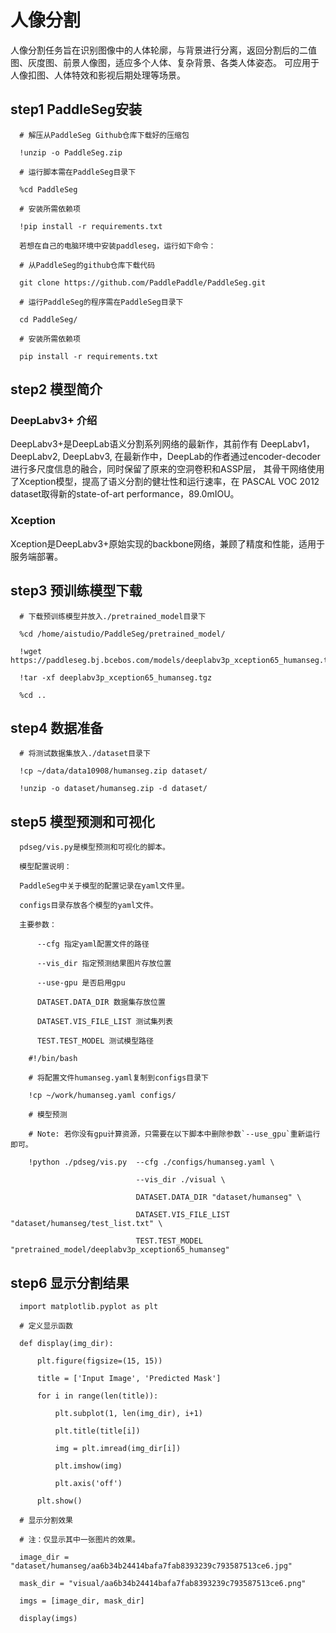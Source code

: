 # 人像分割

人像分割任务旨在识别图像中的人体轮廓，与背景进行分离，返回分割后的二值图、灰度图、前景人像图，适应多个人体、复杂背景、各类人体姿态。
可应用于人像扣图、人体特效和影视后期处理等场景。

## step1 PaddleSeg安装

      # 解压从PaddleSeg Github仓库下载好的压缩包
      
      !unzip -o PaddleSeg.zip
      
      # 运行脚本需在PaddleSeg目录下
      
      %cd PaddleSeg
      
      # 安装所需依赖项
      
      !pip install -r requirements.txt
      
      若想在自己的电脑环境中安装paddleseg，运行如下命令：
      
      # 从PaddleSeg的github仓库下载代码
      
      git clone https://github.com/PaddlePaddle/PaddleSeg.git

      # 运行PaddleSeg的程序需在PaddleSeg目录下
      
      cd PaddleSeg/

      # 安装所需依赖项
      
      pip install -r requirements.txt
      
## step2 模型简介

### DeepLabv3+ 介绍

DeepLabv3+是DeepLab语义分割系列网络的最新作，其前作有 DeepLabv1，DeepLabv2, DeepLabv3, 在最新作中，DeepLab的作者通过encoder-decoder进行多尺度信息的融合，同时保留了原来的空洞卷积和ASSP层， 其骨干网络使用了Xception模型，提高了语义分割的健壮性和运行速率，在 PASCAL VOC 2012 dataset取得新的state-of-art performance，89.0mIOU。

### Xception

Xception是DeepLabv3+原始实现的backbone网络，兼顾了精度和性能，适用于服务端部署。

## step3 预训练模型下载

      # 下载预训练模型并放入./pretrained_model目录下
      
      %cd /home/aistudio/PaddleSeg/pretrained_model/ 
      
      !wget https://paddleseg.bj.bcebos.com/models/deeplabv3p_xception65_humanseg.tgz 
      
      !tar -xf deeplabv3p_xception65_humanseg.tgz  
      
      %cd ..

## step4 数据准备

      # 将测试数据集放入./dataset目录下
      
      !cp ~/data/data10908/humanseg.zip dataset/
      
      !unzip -o dataset/humanseg.zip -d dataset/

## step5 模型预测和可视化

      pdseg/vis.py是模型预测和可视化的脚本。

      模型配置说明：

      PaddleSeg中关于模型的配置记录在yaml文件里。

      configs目录存放各个模型的yaml文件。

      主要参数：
      
          --cfg 指定yaml配置文件的路径
          
          --vis_dir 指定预测结果图片存放位置
          
          --use-gpu 是否启用gpu
          
          DATASET.DATA_DIR 数据集存放位置
          
          DATASET.VIS_FILE_LIST 测试集列表
          
          TEST.TEST_MODEL 测试模型路径
          
        #!/bin/bash

        # 将配置文件humanseg.yaml复制到configs目录下
        
        !cp ~/work/humanseg.yaml configs/
        
        # 模型预测
        
        # Note: 若你没有gpu计算资源，只需要在以下脚本中删除参数`--use_gpu`重新运行即可。
        
        !python ./pdseg/vis.py  --cfg ./configs/humanseg.yaml \
        
                                --vis_dir ./visual \
                                
                                DATASET.DATA_DIR "dataset/humanseg" \
                                
                                DATASET.VIS_FILE_LIST "dataset/humanseg/test_list.txt" \
                                
                                TEST.TEST_MODEL "pretrained_model/deeplabv3p_xception65_humanseg"

## step6 显示分割结果

      import matplotlib.pyplot as plt

      # 定义显示函数

      def display(img_dir):
      
          plt.figure(figsize=(15, 15))

          title = ['Input Image', 'Predicted Mask']

          for i in range(len(title)):
          
              plt.subplot(1, len(img_dir), i+1)
              
              plt.title(title[i])
              
              img = plt.imread(img_dir[i])
              
              plt.imshow(img)
              
              plt.axis('off')
              
          plt.show()

      # 显示分割效果
      
      # 注：仅显示其中一张图片的效果。    
      
      image_dir = "dataset/humanseg/aa6b34b24414bafa7fab8393239c793587513ce6.jpg"
      
      mask_dir = "visual/aa6b34b24414bafa7fab8393239c793587513ce6.png"
      
      imgs = [image_dir, mask_dir]
      
      display(imgs)
